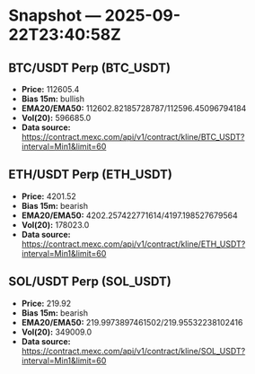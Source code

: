 # Snapshot — 2025-09-22T23:40:58Z

## BTC/USDT Perp (BTC_USDT)
- **Price:** 112605.4
- **Bias 15m:** bullish
- **EMA20/EMA50:** 112602.82185728787/112596.45096794184
- **Vol(20):** 596685.0
- **Data source:** https://contract.mexc.com/api/v1/contract/kline/BTC_USDT?interval=Min1&limit=60

## ETH/USDT Perp (ETH_USDT)
- **Price:** 4201.52
- **Bias 15m:** bearish
- **EMA20/EMA50:** 4202.257422771614/4197.198527679564
- **Vol(20):** 178023.0
- **Data source:** https://contract.mexc.com/api/v1/contract/kline/ETH_USDT?interval=Min1&limit=60

## SOL/USDT Perp (SOL_USDT)
- **Price:** 219.92
- **Bias 15m:** bearish
- **EMA20/EMA50:** 219.9973897461502/219.95532238102416
- **Vol(20):** 349009.0
- **Data source:** https://contract.mexc.com/api/v1/contract/kline/SOL_USDT?interval=Min1&limit=60
